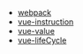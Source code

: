 <!-- Docsify/_sidebar.md -->

<!-- * [首页](/)  -->

<!-- web Api 笔记 -->
<!-- * [webApi01](total/web_api/day01.md)
* [webApi02](total/web_api/day02.md)
* [webApi03](total/web_api/day03.md)
* [webApi04](total/web_api/day04.md)
* [webApi05](total/web_api/day05.md)
* [webpack](total/webpack/webpack.md) -->

* [webpack](total/webpack/webpack.md)
* [vue-instruction](total/vue/vue-v-instruction.md)
* [vue-value](total/vue/vue-by-value.md)
* [vue-lifeCycle](total/vue/vue-life-cycle.md)
  
<!-- * [vue](total/vue/vue02.md) -->

<!-- js 基础笔记 -->
<!-- * [total_day01](total/JS_basis/01)
* [total_day02](total/JS_basis/02)
* [total_day03](total/JS_basis/03)
* [total_day04](total/JS_basis/04)
* [total_day05](total/JS_basis/05)
* [total_day06](total/JS_basis/06) -->

<!-- * [guide](/guide)
* [zh-cn](zh-cn/)
* [zh-cn guide](zh-cn/guide) -->
